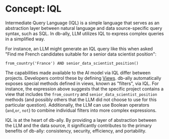 # Concept: IQL

Intermediate Query Language (IQL) is a simple language that serves as an abstraction layer between natural language and data source-specific query syntax, such as SQL. In db-ally, LLM utilizes IQL to express complex queries in a simplified way.

For instance, an LLM might generate an IQL query like this when asked "Find me French candidates suitable for a senior data scientist position":

```
from_country('France') AND senior_data_scientist_position()
```

The capabilities made available to the AI model via IQL differ between projects. Developers control these by defining [Views](views.md). db-ally automatically exposes special methods defined in views, known as "filters", via IQL. For instance, the expression above suggests that the specific project contains a view that includes the `from_country` and `senior_data_scientist_position` methods (and possibly others that the LLM did not choose to use for this particular question). Additionally, the LLM can use Boolean operators (`and`,`or`, `not`) to combine individual filters into more complex expressions.

IQL is at the heart of db-ally. By providing a layer of abstraction between the LLM and the data source, it significantly contributes to the primary benefits of db-ally: consistency, security, efficiency, and portability. <!-- TOOD: Link to benefits section of README -->
